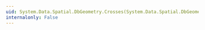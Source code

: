 ```yaml
---
uid: System.Data.Spatial.DbGeometry.Crosses(System.Data.Spatial.DbGeometry)
internalonly: False
---
```


